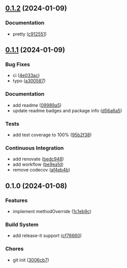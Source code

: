 

## [0.1.2](https://github.com/bingtsingw/hono-method-override/compare/0.1.1...0.1.2) (2024-01-09)


### Documentation

* pretty ([c912551](https://github.com/bingtsingw/hono-method-override/commit/c9125517b54ea2ba88696d2a2d97e318493e9135))

## [0.1.1](https://github.com/bingtsingw/hono-method-override/compare/0.1.0...0.1.1) (2024-01-09)


### Bug Fixes

* ci ([4e033ac](https://github.com/bingtsingw/hono-method-override/commit/4e033acda877371bcaeb55856d18d2820814b409))
* typo ([a300587](https://github.com/bingtsingw/hono-method-override/commit/a300587fb5b1538fbe4f422c43d91cb1b7e3938b))


### Documentation

* add readme ([09989a5](https://github.com/bingtsingw/hono-method-override/commit/09989a5f190ec92a5dff5eb43156fd213a0de91c))
* update readme badges and package info ([d56a6a5](https://github.com/bingtsingw/hono-method-override/commit/d56a6a54b4ebf80fedb1227a5d48e1cc926a2e02))


### Tests

* add test coverage to 100% ([95b2f38](https://github.com/bingtsingw/hono-method-override/commit/95b2f386a696f9ce9dd2d423b6800afe7febe713))


### Continuous Integration

* add renovate ([bedc948](https://github.com/bingtsingw/hono-method-override/commit/bedc9482a704c0d18f683af41a97a9ffc1cdfc6e))
* add workflow ([be9ea1d](https://github.com/bingtsingw/hono-method-override/commit/be9ea1def642a308d5a3a5d3cedc7557e6cb51cc))
* remove codecov ([af4eb4b](https://github.com/bingtsingw/hono-method-override/commit/af4eb4bf78d06ff851a3f0e9df81ada70f77e74c))

## 0.1.0 (2024-01-08)


### Features

* implement methodOverride ([1c1eb9c](https://github.com/bingtsingw/hono-method-override/commit/1c1eb9ccf1710da3739706f0e8cbd43551def75a))


### Build System

* add release-it support ([cf76660](https://github.com/bingtsingw/hono-method-override/commit/cf7666020d540fb84f64fd99ae04e641ce59f890))


### Chores

* git init ([3006cb7](https://github.com/bingtsingw/hono-method-override/commit/3006cb748aa5287b6b38089dc0fcdfe934d9c281))

